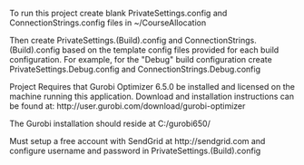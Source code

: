 
<p>To run this project create blank PrivateSettings.config and ConnectionStrings.config files in ~/CourseAllocation</p>

<p>Then create PrivateSettings.(Build).config and ConnectionStrings.(Build).config based on the template config files provided for each build configuration.  For example, for the "Debug" build configuration create PrivateSettings.Debug.config and ConnectionStrings.Debug.config<p/>

<p>Project Requires that Gurobi Optimizer 6.5.0 be installed and licensed on the machine running this application.  Download and installation instructions can be found at: http://user.gurobi.com/download/gurobi-optimizer</p>
<p>The Gurobi installation should reside at C:/gurobi650/ </p>


<p>Must setup a free account with SendGrid at http://sendgrid.com and configure username and password in PrivateSettings.(Build).config </p>
